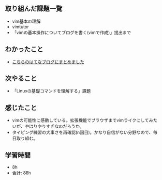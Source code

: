 ## 取り組んだ課題一覧
- vim基本の理解
- vimtutor
- 「vimの基本操作についてブログを書く(vimで作成)」提出まで
  
## わかったこと
- [こちらのはてなブログにまとめました](https://yuki0224-1.hatenablog.com/entry/2024/08/16/094115?_gl=1*waeorv*_gcl_au*NzYyMDcyMDg3LjE3MjM1OTk5NDk. "はてなブログ")

## 次やること
- 「Linuxの基礎コマンドを理解する」課題

## 感じたこと
- vimの可能性に感動している。拡張機能でブラウザまでvimライクにしてみたいが、やはりやりすぎなのだろうか。
- タイピング練習の大事さを再確認(n回目)。かなり自信がない分野なので、毎日取り組む。

## 学習時間

- 8h
- 合計: 88h